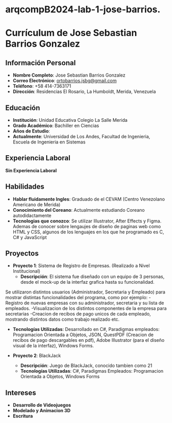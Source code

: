 # arqcompB2024-lab-1-jose-barrios.

# Currículum de Jose Sebastian Barrios Gonzalez

## Información Personal 
- **Nombre Completo**: Jose Sebastian Barrios Gonzalez
- **Correo Electrónico**: ortobarrios.jsbg@gmail.com
- **Teléfono**: +58 414-7363171
- **Dirección**: Residencias El Rosario, La Humboldt, Merida, Venezuela 

## Educación
- **Institución**: Unidad Educativa Colegio La Salle Merida 
- **Grado Académico**: Bachiller en Ciencias 
- **Años de Estudio**:
- **Actualmente**: Universidad de Los Andes, Facultad de Ingenieria, Escuela de Ingenieria en Sistemas

## Experiencia Laboral
**Sin Experiencia Laboral**

## Habilidades
- **Hablar fluidamente Ingles**: Graduado de el CEVAM (Centro Venezolano Americano de Merida) 
- **Conocimiento del Coreano**: Actualmente estudiando Coreano autodidactamente
- **Tecnologias que conozco**: Se utilizar Illustrator, After Effects y Figma. Ademas de conocer sobre lengaujes de diseño de paginas web como HTML y CSS, algunos de los lenguajes en los que he programado es C, C# y JavaScript

## Proyectos 
- **Proyecto 1**: Sistema de Registro de Empresas. (Realizado a Nivel Institucional)
  - **Descripción**: El sistema fue diseñado con un equipo de 3 personas, desde el mock-up de la interfaz grafica hasta su funcionalidad.

Se utilizaron distintos usuarios (Administrador, Secretaria y Empleado) para mostrar distintas funcionalidades del programa, como por ejemplo: 
  -Registro de nuevas empresas con su administrador, secretaria y su lista     de empleados.
  -Visualizacion de los distintos componentes de la empresa para secretarias
  -Creacion de recibos de pago unicos de cada empleado, mostrando distintos     datos como trabajo realizado etc.
  
  - **Tecnologías Utilizadas**: Desarrollado en C#, Paradigmas empleados:       Programacion Orientada a   Objetos, JSON, QuestPDF (Creacion de recibos      de pago descargables en pdf),   Adobe Illustrator (para el diseño visual     de la interfaz), Windows Forms.

- **Proyecto 2**: BlackJack 
  - **Descripción**: Juego de BlackJack, conocido tambien como 21 
  - **Tecnologías Utilizadas**: C#, Paradigmas Empleados: Programacion         Orientada a Objetos, Windows Forms  

## Intereses
- **Desarrollo de Videojuegos**
- **Modelado y Animacion 3D**
- **Escritura**



